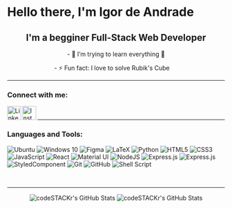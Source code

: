 # Hello there, I'm Igor de Andrade 

<h2 align="center"> 
I'm a begginer Full-Stack Web Developer
</h2 >
<p align="center">
- 🌱 I’m trying to learn everything 🤣
</p>
<p align="center">
- ⚡ Fun fact: I love to solve Rubik's Cube
<img  width="15" height="15" src="https://user-images.githubusercontent.com/21049910/110878670-60883800-82ba-11eb-96c5-7a0ad3b7adb3.png">
</p>

---

### Connect with me:
  
<a href="https://www.linkedin.com/in/igor-andrade-4344b8136/"><img align="left" alt="LinkedIn" width="32px" src="https://user-images.githubusercontent.com/21049910/110874234-27e46080-82b2-11eb-9c82-50d8e24a5d97.png" /></a>

<a href="https://www.instagram.com/grande_igor/"><img align="left" alt="Instagram" width="32px" src="https://user-images.githubusercontent.com/21049910/110880749-dc37b400-82bd-11eb-9200-c6849a15899b.png" /></a>

<br/>

---

### Languages and Tools:
<p>
<img alt="Ubuntu" src="https://img.shields.io/badge/Ubuntu-E95420?style=for-the-badge&logo=ubuntu&logoColor=white" />
<img alt="Windows 10" src="https://img.shields.io/badge/Windows-0078D6?style=for-the-badge&logo=windows&logoColor=white" />
<img alt="Figma" src="https://img.shields.io/badge/figma%20-%23F24E1E.svg?&style=for-the-badge&logo=figma&logoColor=white"/>
<img alt="LaTeX" src="https://img.shields.io/badge/latex%20-%23008080.svg?&style=for-the-badge&logo=latex&logoColor=white"/>
<img alt="Python" src="https://img.shields.io/badge/python%20-%2314354C.svg?&style=for-the-badge&logo=python&logoColor=white"/>
<img alt="HTML5" src="https://img.shields.io/badge/html5%20-%23E34F26.svg?&style=for-the-badge&logo=html5&logoColor=white"/>
<img alt="CSS3" src="https://img.shields.io/badge/css3%20-%231572B6.svg?&style=for-the-badge&logo=css3&logoColor=white"/>
<img alt="JavaScript" src="https://img.shields.io/badge/javascript%20-%23323330.svg?&style=for-the-badge&logo=javascript&logoColor=%23F7DF1E"/>
<img alt="React" src="https://img.shields.io/badge/react%20-%2320232a.svg?&style=for-the-badge&logo=react&logoColor=%2361DAFB"/>
<img alt="Material UI" src="https://img.shields.io/badge/material%20ui%20-%230081CB.svg?&style=for-the-badge&logo=material-ui&logoColor=white"/>
<img alt="NodeJS" src="https://img.shields.io/badge/node.js%20-%2343853D.svg?&style=for-the-badge&logo=node.js&logoColor=white"/>
<img alt="Express.js" src="https://img.shields.io/badge/express.js%20-%23404d59.svg?&style=for-the-badge"/>
<img alt="Express.js" src="https://img.shields.io/badge/formik%20-%23404d59.svg?&style=for-the-badge"/>
<img alt="StyledComponent" src="https://img.shields.io/badge/StyledComponent%20-%23404d59.svg?&style=for-the-badge"/>
<img alt="Git" src="https://img.shields.io/badge/git%20-%23F05033.svg?&style=for-the-badge&logo=git&logoColor=white"/>
<img alt="GitHub" src="https://img.shields.io/badge/github%20-%23121011.svg?&style=for-the-badge&logo=github&logoColor=white"/>
<img alt="Shell Script" src="https://img.shields.io/badge/shell_script%20-%23121011.svg?&style=for-the-badge&logo=gnu-bash&logoColor=white"/>
</p>
<br />

---

<p align="center">
  <img align="center" alt="codeSTACKr's GitHub Stats" src="https://github-readme-stats.vercel.app/api?username=andradeigor&show_icons=true&hide_border=true&theme=radical" />
  <img align="center" alt="codeSTACKr's GitHub Stats" src="https://github-readme-stats.vercel.app/api/top-langs/?username=andradeigor&show_icons=true&hide_border=true&theme=radical" />

</p>
